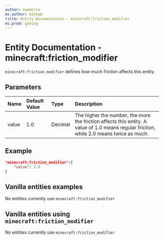 ```yaml
---
author: mammerla
ms.author: mikeam
title: Entity Documentation - minecraft:friction_modifier
ms.prod: gaming
---
```


# Entity Documentation -  minecraft:friction_modifier

`minecraft:friction_modifier` defines how much friction affects this entity.

## Parameters

|Name |Default Value  |Type  |Description  |
|:----------|:----------|:----------|:----------|
|value| 1.0| Decimal| The higher the number, the more the friction affects this entity. A value of 1.0 means regular friction, while 2.0 means twice as much. |

## Example

```json
"minecraft:friction_modifier":{
    "value": 2.0
}
```

## Vanilla entities examples

No entities currently use `minecraft:friction_modifier`

## Vanilla entities using `minecraft:friction_modifier`

No entities currently use `minecraft:friction_modifier`
